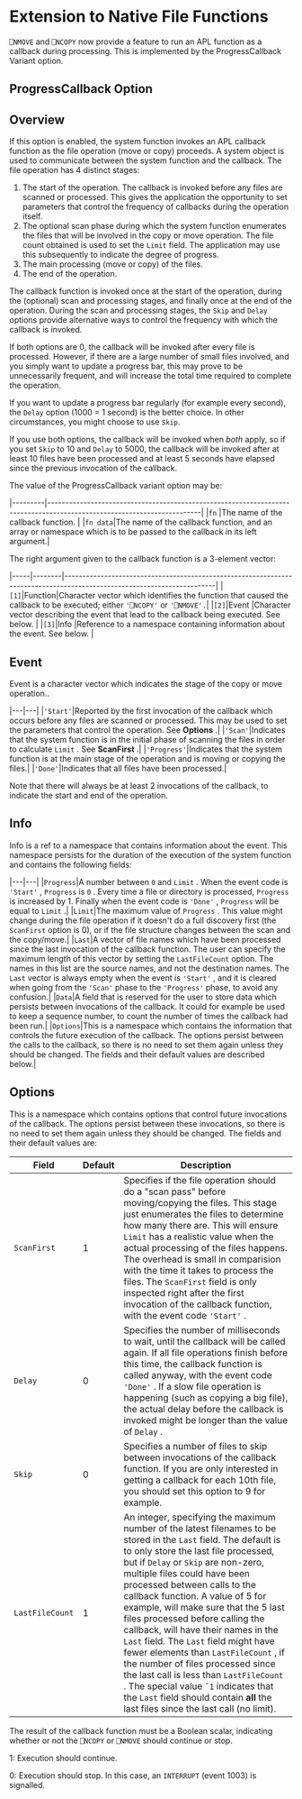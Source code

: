 <h1 class="heading"><span class="name">Extension to Native File Functions</span></h1>

`⎕NMOVE` and `⎕NCOPY` now provide a feature to run an APL function as a callback during processing. This is implemented by the ProgressCallback Variant option.

## ProgressCallback Option

## Overview

If this option is enabled, the system function invokes an APL callback function as the file operation (move or copy) proceeds. A system object is used to communicate between the system function and the callback. The file operation has 4 distinct stages:

1. The start of the operation. The callback is invoked before any files are scanned or processed. This gives the application the opportunity to set parameters that control the frequency of callbacks during the operation itself.
2. The optional scan phase during which the system function enumerates the files that will be involved in the copy or move operation. The file count obtained is used to set the `Limit` field. The application may use this subsequently to indicate the degree of progress.
3. The main processing (move or copy) of the files.
4. The end of the operation.

The callback function is invoked once at the start of the operation, during the (optional) scan and processing stages, and finally once at the end of the operation. During the scan and processing stages, the `Skip` and `Delay` options provide alternative ways to control the frequency with which the callback is invoked.

If both options are 0, the callback will be invoked after every file is processed. However, if there are a large number of small files involved, and you simply want to update a progress bar, this may prove to be unnecessarily  frequent, and will increase the total time required to complete the operation.

If you want to update a progress bar regularly (for example every second), the `Delay` option (1000 = 1 second) is the better choice.  In other circumstances, you might choose to use `Skip`.

If you use both options, the callback will be invoked when *both* apply, so if you set `Skip` to 10 and `Delay` to 5000, the callback will be invoked after at least 10 files have been processed and at least 5 seconds have elapsed since the previous invocation of the callback.

The value of the ProgressCallback variant option may be:

|---------|------------------------------------------------------------------------------------------------------------------------|
|`fn`     |The name of the callback function.                                                                                      |
|`fn data`|The name of the callback function, and an array or namespace which is to be passed to the callback in its left argument.|

The right argument given to the callback function is a 3-element vector:

|-----|--------|------------------------------------------------------------------------------------------------------------------------|
|`[1]`|Function|Character vector which identifies the function that caused the callback to be executed; either `'⎕NCOPY'` or `'⎕NMOVE'.`|
|`[2]`|Event   |Character vector describing the event that lead to the callback being executed. See below.                              |
|`[3]`|Info    |Reference to a namespace containing information about the event. See below.                                             |

## Event

Event is a character vector which indicates the stage of the copy or move operation..

|---|---|
|`'Start'`|Reported by the first invocation of the callback which occurs before any files are scanned or processed. This may be used to set the parameters that control the operation. See **Options** .|
|`'Scan'`|Indicates that the system function is in the initial phase of scanning the files in order to calculate `Limit` . See **ScanFirst** .|
|`'Progress'`|Indicates that the system function is at the main stage of the operation and is moving or copying the files.|
|`'Done'`|Indicates that all files have been processed.|

Note that there will always be at least 2 invocations of the callback, to indicate the start and end of the operation.

## Info

Info is a ref to a namespace that contains information about the event. This namespace persists for the duration of the execution of the system function and contains the following fields:

|---|---|
|`Progress`|A number between `0` and `Limit` . When the event code is `'Start'` , `Progress` is `0` . Every time a file or directory is processed, `Progress` is increased by 1. Finally when the  event code is `'Done'` , `Progress` will be equal to `Limit` .|
|`Limit`|The maximum value of `Progress` . This value might change during the file operation if it doesn't do a full discovery first (the `ScanFirst` option is 0), or if the file structure changes between the scan and the copy/move.|
|`Last`|A vector of file names which have been processed since the last invocation of the callback function. The user can specify the maximum length of this vector by setting the `LastFileCount` option. The names in this list are the source names, and not the destination names. The `Last` vector is always empty when the event is `'Start'` , and it is cleared when going from the `'Scan'` phase to the `'Progress'` phase, to avoid any confusion.|
|`Data`|A field that is reserved for the user to store data which persists between invocations of the callback. It could for example be used to keep a sequence number, to count the number of times the callback had been run.|
|`Options`|This is a namespace which contains the information that controls the future execution of the callback. The options persist between the calls to the callback, so there is no need to set them again unless they should be changed. The fields and their default values are described below.|

## Options

This is a namespace which contains options that control future invocations of the callback. The options persist between these invocations, so there is no need to set them again unless they should be changed. The fields and their default values are:

|Field|Default|Description|
|---|---|---|
|`ScanFirst`|1|Specifies if the file operation should do a "scan pass" before moving/copying the files. This stage just enumerates  the files to determine how many there are. This will ensure `Limit` has a realistic value when the actual processing of the files happens. The overhead is small in comparision with the time it takes to process the files. The `ScanFirst` field is only inspected right after the first invocation of the callback function, with the event code `'Start'` .|
|`Delay`|0|Specifies the number of milliseconds to wait, until the callback will be called again. If all file operations finish before this time, the callback function is called anyway, with the event code `'Done'` . If a slow file operation is happening (such as copying a big file), the actual delay before the callback is invoked might be longer than the value of `Delay` .|
|`Skip`|0|Specifies a number of files to skip between invocations of the callback function. If you are only interested in getting a callback for each 10th file, you should set this option to 9 for example.|
|`LastFileCount`|1|An integer, specifying the maximum number of the latest filenames to be stored in the `Last` field. The default is to only store the last file processed, but if `Delay` or `Skip` are non-zero, multiple files could have been processed between calls to the callback function. A value of 5 for example, will make sure that the 5 last files processed before calling the callback, will have their names in the `Last` field. The `Last` field might have fewer elements than `LastFileCount` , if the number of files processed since the last call is less than `LastFileCount` . The special value `¯1` indicates that the `Last` field should contain **all** the last files since the last call (no limit).|

The result of the callback function must be a Boolean scalar, indicating whether or not the `⎕NCOPY` or `⎕NMOVE` should continue or stop.

1: Execution should continue.

0: Execution should stop. In this case, an `INTERRUPT` (event 1003) is signalled.
